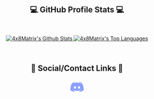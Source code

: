 <h2 align="center"> 💻 GitHub Profile Stats 💻 </h2>
<br/>
<p align="center">
    <a href="">
        <img alt="4x8Matrix's Github Stats" src="https://github-readme-stats.vercel.app/api?username=4x8Matrix&&show_icons=true&title_color=ffffff&icon_color=ffffff&text_color=b3d7f3&bg_color=0d1117&hide_border=true" height="164px"/>
    </a>
    <a href="">
        <img alt="4x8Matrix's Top Languages" src="https://github-readme-stats.vercel.app/api/top-langs/?username=4x8Matrix&langs_count=8&title_color=ffffff&icon_color=ffffff&text_color=b3d7f3&bg_color=0d1117&hide_border=true" height="164px"/>
    </a>
</p>
<br/>
<h2 align="center">👋 Social/Contact Links 👋</h2>
<p align="center">
    <a href="https://discord.com/users/685566749516628033">
        <img src="https://raw.githubusercontent.com/4x8Matrix/4x8Matrix/main/Assets/Discord.png" alt="Discord" width="40" height="40">
    </a>
</p>
